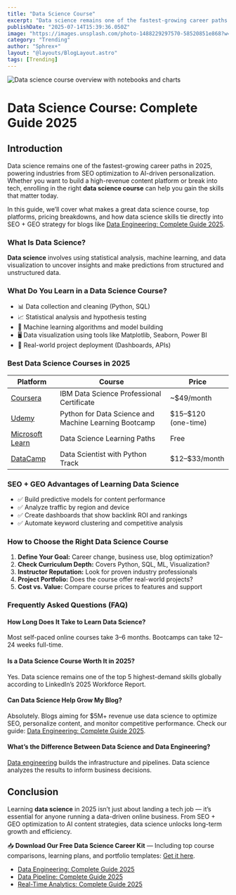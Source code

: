 ```yaml
---
title: "Data Science Course"
excerpt: "Data science remains one of the fastest-growing career paths in 2025, powering industries from SEO optimization to AI-driven personalization. Whether you want to build a high-revenue content platform or break into tech, enrolling in the right data science course can help you gain the skills that matter today."
publishDate: "2025-07-14T15:39:36.050Z"
image: "https://images.unsplash.com/photo-1488229297570-58520851e868?w=500&auto=format&fit=crop&q=60&ixlib=rb-4.1.0&ixid=M3wxMjA3fDB8MHxzZWFyY2h8NHx8ZGF0YXxlbnwwfHwwfHx8MA%3D%3D"
category: "Trending"
author: "Sphrex+"
layout: "@layouts/BlogLayout.astro"
tags: [Trending]
---
```


<img src="https://images.unsplash.com/photo-1488229297570-58520851e868?w=500&auto=format&fit=crop&q=60&ixlib=rb-4.1.0&ixid=M3wxMjA3fDB8MHxzZWFyY2h8NHx8ZGF0YXxlbnwwfHwwfHx8MA%3D%3D" alt="Data science course overview with notebooks and charts" />

<h1 id="data-science-course-complete-guide-2025">Data Science Course: Complete Guide 2025</h1>

<h2 id="introduction">Introduction</h2>
<p>Data science remains one of the fastest-growing career paths in 2025, powering industries from SEO optimization to AI-driven personalization. Whether you want to build a high-revenue content platform or break into tech, enrolling in the right <strong>data science course</strong> can help you gain the skills that matter today.</p>
<p>In this guide, we’ll cover what makes a great data science course, top platforms, pricing breakdowns, and how data science skills tie directly into SEO + GEO strategy for blogs like <a href="https://blog.nectarhub.xyz/blog/data-engineering-complete-guide-2025">Data Engineering: Complete Guide 2025</a>.</p>

<h3 id="what-is-data-science">What Is Data Science?</h3>
<p><strong>Data science</strong> involves using statistical analysis, machine learning, and data visualization to uncover insights and make predictions from structured and unstructured data.</p>

<h3 id="what-do-you-learn-in-a-data-science-course">What Do You Learn in a Data Science Course?</h3>
<ul>
  <li>📊 Data collection and cleaning (Python, SQL)</li>
  <li>📈 Statistical analysis and hypothesis testing</li>
  <li>🤖 Machine learning algorithms and model building</li>
  <li>🖥️ Data visualization using tools like Matplotlib, Seaborn, Power BI</li>
  <li>🔄 Real-world project deployment (Dashboards, APIs)</li>
</ul>

<h3 id="best-data-science-courses-2025">Best Data Science Courses in 2025</h3>
<table>
  <thead>
    <tr><th>Platform</th><th>Course</th><th>Price</th></tr>
  </thead>
  <tbody>
    <tr><td><a href="https://www.coursera.org/" target="_blank" rel="nofollow">Coursera</a></td><td>IBM Data Science Professional Certificate</td><td>~$49/month</td></tr>
    <tr><td><a href="https://www.udemy.com/" target="_blank" rel="nofollow">Udemy</a></td><td>Python for Data Science and Machine Learning Bootcamp</td><td>$15–$120 (one-time)</td></tr>
    <tr><td><a href="https://learn.microsoft.com/en-us/training/" target="_blank" rel="nofollow">Microsoft Learn</a></td><td>Data Science Learning Paths</td><td>Free</td></tr>
    <tr><td><a href="https://www.datacamp.com/" target="_blank" rel="nofollow">DataCamp</a></td><td>Data Scientist with Python Track</td><td>$12–$33/month</td></tr>
  </tbody>
</table>

<h3 id="seo-geo-advantages-of-learning-data-science">SEO + GEO Advantages of Learning Data Science</h3>
<ul>
  <li>✅ Build predictive models for content performance</li>
  <li>✅ Analyze traffic by region and device</li>
  <li>✅ Create dashboards that show backlink ROI and rankings</li>
  <li>✅ Automate keyword clustering and competitive analysis</li>
</ul>

<h3 id="how-to-choose-the-right-data-science-course">How to Choose the Right Data Science Course</h3>
<ol>
  <li><strong>Define Your Goal:</strong> Career change, business use, blog optimization?</li>
  <li><strong>Check Curriculum Depth:</strong> Covers Python, SQL, ML, Visualization?</li>
  <li><strong>Instructor Reputation:</strong> Look for proven industry professionals</li>
  <li><strong>Project Portfolio:</strong> Does the course offer real-world projects?</li>
  <li><strong>Cost vs. Value:</strong> Compare course prices to features and support</li>
</ol>

<h3 id="faq-data-science-courses">Frequently Asked Questions (FAQ)</h3>

<h4 id="how-long-does-it-take-to-learn-data-science">How Long Does It Take to Learn Data Science?</h4>
<p>Most self-paced online courses take 3–6 months. Bootcamps can take 12–24 weeks full-time.</p>

<h4 id="is-a-data-science-course-worth-it-in-2025">Is a Data Science Course Worth It in 2025?</h4>
<p>Yes. Data science remains one of the top 5 highest-demand skills globally according to LinkedIn’s 2025 Workforce Report.</p>

<h4 id="can-data-science-help-grow-my-blog">Can Data Science Help Grow My Blog?</h4>
<p>Absolutely. Blogs aiming for $5M+ revenue use data science to optimize SEO, personalize content, and monitor competitive performance. Check our guide: <a href="https://blog.nectarhub.xyz/blog/data-engineering-complete-guide-2025">Data Engineering: Complete Guide 2025</a>.</p>

<h4 id="what-s-the-difference-between-data-science-and-data-engineering">What’s the Difference Between Data Science and Data Engineering?</h4>
<p><a href="https://blog.nectarhub.xyz/blog/data-engineering-complete-guide-2025">Data engineering</a> builds the infrastructure and pipelines. Data science analyzes the results to inform business decisions.</p>

<h2 id="conclusion">Conclusion</h2>
<p>Learning <strong>data science</strong> in 2025 isn’t just about landing a tech job — it’s essential for anyone running a data-driven online business. From SEO + GEO optimization to AI content strategies, data science unlocks long-term growth and efficiency.</p>

<p>📥 <strong>Download Our Free Data Science Career Kit</strong> — Including top course comparisons, learning plans, and portfolio templates: <a href="https://nectarhub.xyz/">Get it here</a>.</p>

<ul>
  <li><a href="https://blog.nectarhub.xyz/blog/data-engineering-complete-guide-2025">Data Engineering: Complete Guide 2025</a></li>
  <li><a href="https://blog.nectarhub.xyz/blog/data-pipeline-complete-guide-2025">Data Pipeline: Complete Guide 2025</a></li>
  <li><a href="https://blog.nectarhub.xyz/blog/">Real-Time Analytics: Complete Guide 2025</a></li>
</ul>
